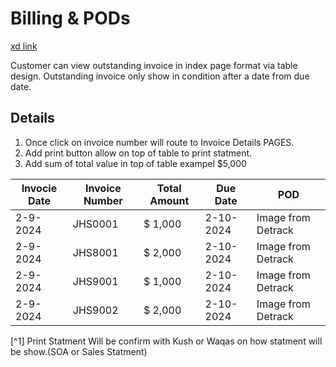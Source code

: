 # Billing & PODs
[xd link](https://xd.adobe.com/view/25e79356-f9a3-45d3-81b7-155829757ccf-70b4/screen/56cd36a6-9db0-4be6-94a3-0e15f5140b8f)

Customer can view outstanding invoice in index page format via table design. Outstanding invoice  only show in condition after a date from due date.
## Details 
1. Once click on invoice number will route to Invoice Details PAGES.
2. Add print button allow on top of table to print statment.
3. Add sum of total value in top of table exampel $5,000

| Invocie Date | Invoice Number | Total Amount | Due Date  | POD                |
| ------------ | -------------- | ------------ | --------- | ------------------ |
| 2-9-2024     | JHS0001        | $ 1,000      | 2-10-2024 | Image from Detrack |
| 2-9-2024     | JHS8001        | $ 2,000      | 2-10-2024 | Image from Detrack |
| 2-9-2024     | JHS9001        | $ 1,000      | 2-10-2024 | Image from Detrack |
| 2-9-2024     | JHS9002        | $ 2,000      | 2-10-2024 | Image from Detrack |

[^1] Print Statment
Will be confirm with Kush or Waqas on how statment will be show.(SOA or Sales Statment)
